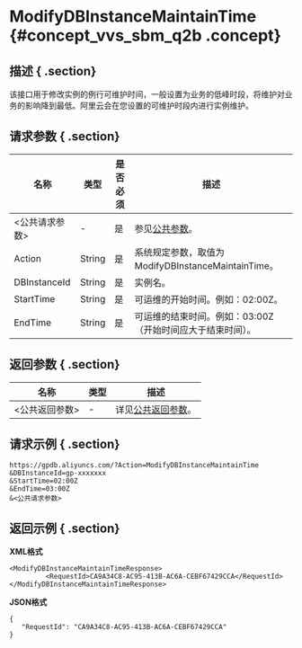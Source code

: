 # ModifyDBInstanceMaintainTime {#concept_vvs_sbm_q2b .concept}

## 描述 { .section}

该接口用于修改实例的例行可维护时间，一般设置为业务的低峰时段，将维护对业务的影响降到最低。阿里云会在您设置的可维护时段内进行实例维护。

## 请求参数 { .section}

|名称|类型|是否必须|描述|
|--|--|----|--|
|<公共请求参数\>|-|是|参见[公共参数](intl.zh-CN/API参考/公共参数.md#)。|
|Action|String|是|系统规定参数，取值为ModifyDBInstanceMaintainTime。|
|DBInstanceId|String|是|实例名。|
|StartTime|String|是|可运维的开始时间。例如：02:00Z。|
|EndTime|String|是|可运维的结束时间。例如：03:00Z（开始时间应大于结束时间）。|

## 返回参数 { .section}

|名称|类型|描述|
|--|--|--|
|<公共返回参数\>|-|详见[公共返回参数](intl.zh-CN/API参考/公共参数.md#section_apd_1rv_3bb)。|

## 请求示例 { .section}

```
https://gpdb.aliyuncs.com/?Action=ModifyDBInstanceMaintainTime
&DBInstanceId=gp-xxxxxxx
&StartTime=02:00Z
&EndTime=03:00Z
&<公共请求参数>

```

## 返回示例 { .section}

**XML格式**

```
<ModifyDBInstanceMaintainTimeResponse>
         <RequestId>CA9A34C8-AC95-413B-AC6A-CEBF67429CCA</RequestId>
</ModifyDBInstanceMaintainTimeResponse>
```

**JSON格式**

```
{
   "RequestId": "CA9A34C8-AC95-413B-AC6A-CEBF67429CCA"
}
```

